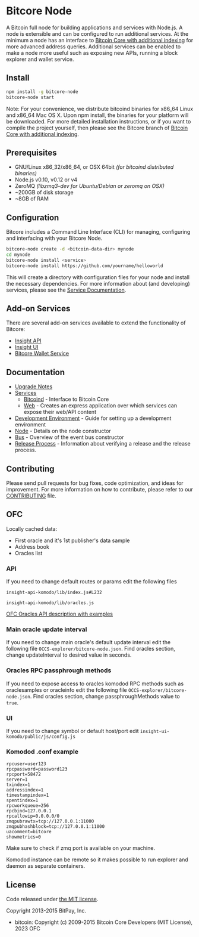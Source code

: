 Bitcore Node
============

A Bitcoin full node for building applications and services with Node.js. A node is extensible and can be configured to run additional services. At the minimum a node has an interface to [Bitcoin Core with additional indexing](https://github.com/bitpay/bitcoin/tree/0.12.1-bitcore) for more advanced address queries. Additional services can be enabled to make a node more useful such as exposing new APIs, running a block explorer and wallet service.

## Install

```bash
npm install -g bitcore-node
bitcore-node start
```

Note: For your convenience, we distribute bitcoind binaries for x86_64 Linux and x86_64 Mac OS X. Upon npm install, the binaries for your platform will be downloaded. For more detailed installation instructions, or if you want to compile the project yourself, then please see the Bitcore branch of [Bitcoin Core with additional indexing](https://github.com/bitpay/bitcoin/tree/0.12.1-bitcore).

## Prerequisites

- GNU/Linux x86_32/x86_64, or OSX 64bit *(for bitcoind distributed binaries)*
- Node.js v0.10, v0.12 or v4
- ZeroMQ *(libzmq3-dev for Ubuntu/Debian or zeromq on OSX)*
- ~200GB of disk storage
- ~8GB of RAM

## Configuration

Bitcore includes a Command Line Interface (CLI) for managing, configuring and interfacing with your Bitcore Node.

```bash
bitcore-node create -d <bitcoin-data-dir> mynode
cd mynode
bitcore-node install <service>
bitcore-node install https://github.com/yourname/helloworld
```

This will create a directory with configuration files for your node and install the necessary dependencies. For more information about (and developing) services, please see the [Service Documentation](docs/services.md).

## Add-on Services

There are several add-on services available to extend the functionality of Bitcore:

- [Insight API](https://github.com/bitpay/insight-api)
- [Insight UI](https://github.com/bitpay/insight-ui)
- [Bitcore Wallet Service](https://github.com/bitpay/bitcore-wallet-service)

## Documentation

- [Upgrade Notes](docs/upgrade.md)
- [Services](docs/services.md)
  - [Bitcoind](docs/services/bitcoind.md) - Interface to Bitcoin Core
  - [Web](docs/services/web.md) - Creates an express application over which services can expose their web/API content
- [Development Environment](docs/development.md) - Guide for setting up a development environment
- [Node](docs/node.md) - Details on the node constructor
- [Bus](docs/bus.md) - Overview of the event bus constructor
- [Release Process](docs/release.md) - Information about verifying a release and the release process.

## Contributing

Please send pull requests for bug fixes, code optimization, and ideas for improvement. For more information on how to contribute, please refer to our [CONTRIBUTING](https://github.com/bitpay/bitcore/blob/master/CONTRIBUTING.md) file.

## OFC

Locally cached data:
- First oracle and it's 1st publisher's data sample
- Address book
- Oracles list

### API
If you need to change default routes or params edit the following files

```insight-api-komodo/lib/index.js#L232```

```insight-api-komodo/lib/oracles.js```

[OFC Oracles API description with examples](OFC-API.md)

### Main oracle update interval
If you need to change main oracle's default update interval edit the following file ```OCCS-explorer/bitcore-node.json```. Find oracles section, change updateInterval to desired value in seconds.

### Oracles RPC passphrough methods
If you need to expose access to oracles komodod RPC methods such as oraclesamples or oracleinfo edit the following file ```OCCS-explorer/bitcore-node.json```. Find oracles section, change passphroughMethods value to ```true```.

### UI
If you need to change symbol or default host/port edit ```insight-ui-komodo/public/js/config.js```

### Komodod .conf example
```
rpcuser=user123
rpcpassword=password123
rpcport=58472
server=1
txindex=1
addressindex=1
timestampindex=1
spentindex=1
rpcworkqueue=256
rpcbind=127.0.0.1
rpcallowip=0.0.0.0/0
zmqpubrawtx=tcp://127.0.0.1:11000
zmqpubhashblock=tcp://127.0.0.1:11000
uacomment=bitcore
showmetrics=0
```

Make sure to check if zmq port is available on your machine.

Komodod instance can be remote so it makes possible to run explorer and daemon as separate containers.

## License

Code released under [the MIT license](https://github.com/bitpay/bitcore-node/blob/master/LICENSE).

Copyright 2013-2015 BitPay, Inc.

- bitcoin: Copyright (c) 2009-2015 Bitcoin Core Developers (MIT License), 2023 OFC
